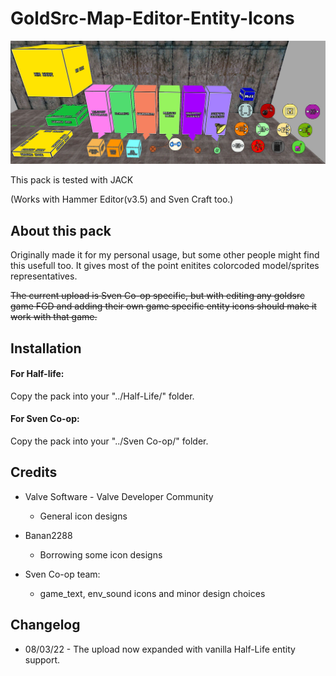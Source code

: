 
GoldSrc-Map-Editor-Entity-Icons
=

![preview](icon_prew.jpg)

This pack is tested with JACK

(Works with Hammer Editor(v3.5) and Sven Craft too.)

## About this pack

Originally made it for my personal usage, but some other people might find this usefull too.
It gives most of the point enitites colorcoded model/sprites representatives.

~~The current upload is Sven Co-op specific, but with editing any goldsrc game FGD and adding their
own game specific entity icons should make it work with that game.~~

## Installation 

#### **For Half-life:** 
Copy the pack into your "../Half-Life/" folder.

#### **For Sven Co-op:** 
Copy the pack into your "../Sven Co-op/" folder.

## Credits 

- Valve Software - Valve Developer Community
   - General icon designs

- Banan2288
  - Borrowing some icon designs

- Sven Co-op team:
   - game_text, env_sound icons and minor design choices

## Changelog 

- 08/03/22 - The upload now expanded with vanilla Half-Life entity support.
